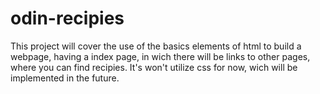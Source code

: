 # odin-recipies

This project will cover the use of the basics 
elements of html to build a webpage, having a
index page, in wich there will be links to other
pages, where you can find recipies.
It's won't utilize css for now, wich will be
implemented in the future.